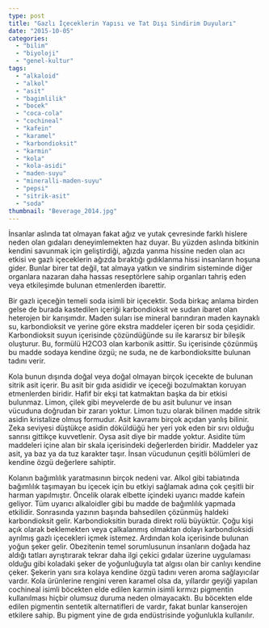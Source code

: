 ```yaml
---
type: post
title: "Gazlı İçeceklerin Yapısı ve Tat Dışı Sindirim Duyuları"
date: "2015-10-05"
categories: 
  - "bilim"
  - "biyoloji"
  - "genel-kultur"
tags: 
  - "alkaloid"
  - "alkol"
  - "asit"
  - "bagimlilik"
  - "bocek"
  - "coca-cola"
  - "cochineal"
  - "kafein"
  - "karamel"
  - "karbondioksit"
  - "karmin"
  - "kola"
  - "kola-asidi"
  - "maden-suyu"
  - "mineralli-maden-suyu"
  - "pepsi"
  - "sitrik-asit"
  - "soda"
thumbnail: "Beverage_2014.jpg"
---
```


İnsanlar aslında tat olmayan fakat ağız ve yutak çevresinde farklı hislere neden olan gıdaları deneyimlemekten haz duyar. Bu yüzden aslında bitkinin kendini savunmak için geliştirdiği, ağızda yanma hissine neden olan acı etkisi ve gazlı içeceklerin ağızda bıraktığı gıdıklanma hissi insanların hoşuna gider. Bunlar birer tat değil, tat almaya yatkın ve sindirim sisteminde diğer organlara nazaran daha hassas reseptörlere sahip organları tahriş eden veya etkileşimde bulunan etmenlerden ibarettir.

Bir gazlı içeceğin temeli soda isimli bir içecektir. Soda birkaç anlama birden gelse de burada kastedilen içeriği karbondioksit ve sudan ibaret olan heterojen bir karışımdır. Maden suları ise mineral barındıran maden kaynaklı su, karbondioksit ve yerine göre ekstra maddeler içeren bir soda çeşididir. Karbondioksit suyun içerisinde çözündüğünde su ile kararsız bir bileşik oluşturur. Bu, formülü H2CO3 olan karbonik asittir. Su içerisinde çözünmüş bu madde sodaya kendine özgü; ne suda, ne de karbondioksitte bulunan tadını verir.

Kola bunun dışında doğal veya doğal olmayan birçok içecekte de bulunan sitrik asit içerir. Bu asit bir gıda asididir ve içeceği bozulmaktan koruyan etmenlerden biridir. Hafif bir ekşi tat katmaktan başka da bir etkisi bulunmaz. Limon, çilek gibi meyvelerde de bu asit bulunur ve insan vücuduna doğrudan bir zararı yoktur. Limon tuzu olarak bilinen madde sitrik asidin kristalize olmuş formudur. Asit kavramı birçok açıdan yanlış bilinir. Zeka seviyesi düştükçe asidin döküldüğü her yeri yok eden bir sıvı olduğu sanrısı gittikçe kuvvetlenir. Oysa asit diye bir madde yoktur. Asidite tüm maddeleri içine alan bir skala içerisindeki değerlerden biridir. Maddeler yaz asit, ya baz ya da tuz karakter taşır. İnsan vücudunun çeşitli bölümleri de kendine özgü değerlere sahiptir.

Kolanın bağımlılık yaratmasının birçok nedeni var. Alkol gibi tabiatında bağımlılık taşımayan bu içecek için bu etkiyi sağlamak adına çok çeşitli bir harman yapılmıştır. Öncelik olarak elbette içindeki uyarıcı madde kafein geliyor. Tüm uyarıcı alkaloidler gibi bu madde de bağımlılık yapmada etkilidir. Sonrasında yazının başında bahsedilen çözünmüş haldeki karbondioksit gelir. Karbondioksitin burada direkt rolü büyüktür. Çoğu kişi açık olarak beklemekten veya çalkalanmış olmaktan dolayı karbondioksidi ayrılmış gazlı içecekleri içmek istemez. Ardından kola içerisinde bulunan yoğun şeker gelir. Obezitenin temel sorumlusunun insanların doğada haz aldığı tatları ayrıştırarak tekrar daha ilgi çekici gıdalar üzerine uygulaması olduğu gibi koladaki şeker de yoğunluğuyla tat algısı olan bir canlıyı kendine çeker. Şekerin yanı sıra kolaya kendine özgü tadını veren aroma sağlayıcılar vardır. Kola ürünlerine rengini veren karamel olsa da, yıllardır geyiği yapılan cochineal isimli böcekten elde edilen karmin isimli kırmızı pigmentin kullanılması hiçbir olumsuz duruma neden olmayacaktı. Bu böcekten elde edilen pigmentin sentetik alternatifleri de vardır, fakat bunlar kanserojen etkilere sahip. Bu pigment yine de gıda endüstrisinde yoğunlukla kullanılır.
